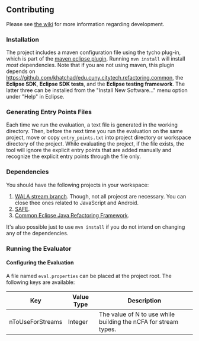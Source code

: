 ## Contributing

Please see [the wiki](wiki) for more information regarding development.

### Installation

The project includes a maven configuration file using the tycho plug-in, which is part of the [maven eclipse plugin](http://www.eclipse.org/m2e/). Running `mvn install` will install *most* dependencies. Note that if you are not using maven, this plugin depends on https://github.com/khatchad/edu.cuny.citytech.refactoring.common, the **Eclipse SDK**, **Eclipse SDK tests**, and the **Eclipse testing framework**. The latter three can be installed from the "Install New Software..." menu option under "Help" in Eclipse.

### Generating Entry Points Files

Each time we run the evaluation, a text file is generated in the working directory. Then, before the next time you run the evaluation on the same project, move or copy `entry_points.txt` into project directory or workspace directory of the project. While evaluating the project, if the file exists, the tool will ignore the explicit entry points that are added manually and recognize the explicit entry points through the file only.

### Dependencies

You should have the following projects in your workspace:

1. [WALA stream branch](https://github.com/ponder-lab/WALA/tree/streams). Though, not all projecst are necessary. You can close thee ones related to JavaScript and Android.
1. [SAFE](https://github.com/ponder-lab/safe).
1. [Common Eclipse Java Refactoring Framework](https://github.com/ponder-lab/Common-Eclipse-Java-Refactoring-Framework).

It's also possible just to use `mvn install` if you do not intend on changing any of the dependencies.

### Running the Evaluator

#### Configuring the Evaluation

A file named `eval.properties` can be placed at the project root. The following keys are available:

Key              | Value Type | Description
---------------- | ---------- | ----------
nToUseForStreams | Integer    | The value of N to use while building the nCFA for stream types.

[wiki]: https://github.com/ponder-lab/Java-8-Stream-Refactoring/wiki
[annotations]: https://github.com/ponder-lab/edu.cuny.hunter.streamrefactoring.annotations
[wala]: https://github.com/wala/WALA
[safe]: https://github.com/tech-srl/safe
